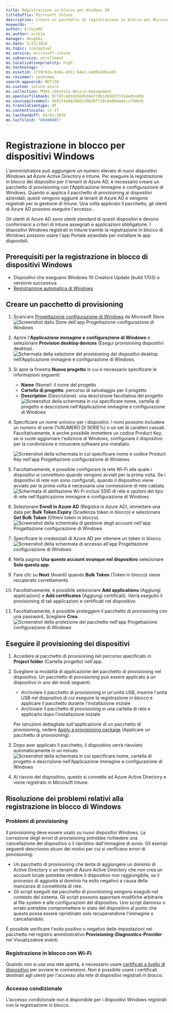 ```yaml
---
title: Registrazione in blocco per Windows 10
titleSuffix: Microsoft Intune
description: Creare un pacchetto di registrazione in blocco per Microsoft Intune
keywords: ''
author: ErikjeMS
ms.author: erikje
manager: dougeby
ms.date: 5/21/2018
ms.topic: conceptual
ms.service: microsoft-intune
ms.subservice: enrollment
ms.localizationpriority: high
ms.technology: ''
ms.assetid: 1f39c02a-8d8a-4911-b4e1-e8d014dbce95
ms.reviewer: spshumwa
search.appverid: MET150
ms.custom: intune-azure
ms.collection: M365-identity-device-management
ms.openlocfilehash: 077d7c4dd345b9b16677d61269b9f331dedb4dbb
ms.sourcegitcommit: d601f4e08268d139028f720c0a96dadecc7496d5
ms.translationtype: HT
ms.contentlocale: it-IT
ms.lasthandoff: 04/01/2020
ms.locfileid: "80488085"
---
```

# <a name="bulk-enrollment-for-windows-devices"></a>Registrazione in blocco per dispositivi Windows

L'amministratore può aggiungere un numero elevato di nuovi dispositivi Windows ad Azure Active Directory e Intune. Per eseguire la registrazione in blocco dei dispositivi per il tenant di Azure AD, è necessario creare un pacchetto di provisioning con l'Applicazione immagine e configurazione di Windows. Quando si applica il pacchetto di provisioning ai dispositivi aziendali, questi vengono aggiunti al tenant di Azure AD e vengono registrati per la gestione di Intune. Una volta applicato il pacchetto, gli utenti di Azure AD possono eseguire l'accesso.

Gli utenti di Azure AD sono utenti standard di questi dispositivi e devono conformarsi a criteri di Intune assegnati e applicazioni obbligatorie. I dispositivi Windows registrati in Intune tramite la registrazione in blocco di Windows possono usare l'app Portale aziendale per installare le app disponibili. 

## <a name="prerequisites-for-windows-devices-bulk-enrollment"></a>Prerequisiti per la registrazione in blocco di dispositivi Windows

- Dispositivi che eseguano Windows 10 Creators Update (build 1703) o versione successiva
- [Registrazione automatica di Windows](windows-enroll.md#enable-windows-10-automatic-enrollment)

## <a name="create-a-provisioning-package"></a>Creare un pacchetto di provisioning

1. Scaricare [Progettazione configurazione di Windows](https://www.microsoft.com/store/apps/9nblggh4tx22) da Microsoft Store.
   ![Screenshot dallo Store dell'app Progettazione configurazione di Windows](./media/windows-bulk-enroll/bulk-enroll-store.png)

2. Aprire l'**Applicazione immagine e configurazione di Windows** e selezionare **Provision desktop devices** (Esegui provisioning dispositivi desktop).
   ![Schermata della selezione del provisioning dei dispositivi desktop nell'Applicazione immagine e configurazione di Windows](./media/windows-bulk-enroll/bulk-enroll-select.png)

3. Si apre la finestra **Nuovo progetto** in cui è necessario specificare le informazioni seguenti:
   - **Name** (Nome): il nome del progetto
   - **Cartella di progetto**: percorso di salvataggio per il progetto
   - **Description** (Descrizione): una descrizione facoltativa del progetto ![Screenshot della schermata in cui specificare nome, cartella di progetto e descrizione nell'Applicazione immagine e configurazione di Windows](./media/windows-bulk-enroll/bulk-enroll-name.png)

4. Specificare un nome univoco per i dispositivi. I nomi possono includere un numero di serie (%NUMERO DI SERIE%) o un set di caratteri casuali. Facoltativamente, è anche possibile immettere un codice Product Key, se si vuole aggiornare l'edizione di Windows, configurare il dispositivo per la condivisione e rimuovere software pre-installato.
   
   ![Screenshot della schermata in cui specificare nome e codice Product Key nell'app Progettazione configurazione di Windows](./media/windows-bulk-enroll/bulk-enroll-device.png)

5. Facoltativamente, è possibile configurare la rete Wi-Fi alla quale i dispositivi si connettono quando vengono avviati per la prima volta.  Se i dispositivi di rete non sono configurati, quando il dispositivo viene avviato per la prima volta è necessaria una connessione di rete cablata.
   ![Schermata di abilitazione Wi-Fi inclusi SSID di rete e opzioni del tipo di rete nell'Applicazione immagine e configurazione di Windows](./media/windows-bulk-enroll/bulk-enroll-network.png)

6. Selezionare **Enroll in Azure AD** (Registra in Azure AD), immettere una data per **Bulk Token Expiry** (Scadenza token in blocco) e selezionare **Get Bulk Token** (Ottieni token in blocco).
   ![Screenshot della schermata di gestione degli account nell'app Progettazione configurazione di Windows](./media/windows-bulk-enroll/bulk-enroll-account.png)

7. Specificare le credenziali di Azure AD per ottenere un token in blocco.
   ![Screenshot della schermata di accesso all'app Progettazione configurazione di Windows](./media/windows-bulk-enroll/bulk-enroll-cred.png)

8. Nella pagina **Usa questo account ovunque nel dispositivo** selezionare **Solo questa app**.

9. Fare clic su **Next** (Avanti) quando **Bulk Token** (Token in blocco) viene recuperato correttamente.

10. Facoltativamente, è possibile selezionare **Add applications** (Aggiungi applicazioni) e **Add certificates** (Aggiungi certificati). Verrà eseguito il provisioning di tali applicazioni e certificati nel dispositivo.

11. Facoltativamente, è possibile proteggere il pacchetto di provisioning con una password.  Scegliere **Crea**.
    ![Screenshot della protezione del pacchetto nell'app Progettazione configurazione di Windows](./media/windows-bulk-enroll/bulk-enroll-create.png)

## <a name="provision-devices"></a>Eseguire il provisioning dei dispositivi

1. Accedere al pacchetto di provisioning nel percorso specificato in **Project folder** (Cartella progetto) nell'app.

2. Scegliere la modalità di applicazione del pacchetto di provisioning nel dispositivo.  Un pacchetto di provisioning può essere applicato a un dispositivo in uno dei modi seguenti:
   - Archiviare il pacchetto di provisioning in un'unità USB, inserire l'unità USB nel dispositivo di cui eseguire la registrazione in blocco e applicare il pacchetto durante l'installazione iniziale
   - Archiviare il pacchetto di provisioning in una cartella di rete e applicarlo dopo l'installazione iniziale

   Per istruzioni dettagliate sull'applicazione di un pacchetto di provisioning, vedere [Apply a provisioning package](https://technet.microsoft.com/itpro/windows/configure/provisioning-apply-package) (Applicare un pacchetto di provisioning).

3. Dopo aver applicato il pacchetto, il dispositivo verrà riavviato automaticamente in un minuto.
   ![Screenshot della schermata in cui specificare nome, cartella di progetto e descrizione nell'Applicazione immagine e configurazione di Windows](./media/windows-bulk-enroll/bulk-enroll-add.png)

4. Al riavvio del dispositivo, questo si connette ad Azure Active Directory e viene registrato in Microsoft Intune.

## <a name="troubleshooting-windows-bulk-enrollment"></a>Risoluzione dei problemi relativi alla registrazione in blocco di Windows

### <a name="provisioning-issues"></a>Problemi di provisioning
Il provisioning deve essere usato su nuovi dispositivi Windows. La correzione degli errori di provisioning potrebbe richiedere una cancellazione del dispositivo o il ripristino dall'immagine di avvio. Gli esempi seguenti descrivono alcuni dei motivi per cui si verificano errori di provisioning:

- Un pacchetto di provisioning che tenta di aggiungere un dominio di Active Directory o un tenant di Azure Active Directory che non crea un account locale potrebbe rendere il dispositivo non raggiungibile, se il processo di aggiunta al dominio ha esito negativo a causa della mancanza di connettività di rete.
- Gli script eseguiti dal pacchetto di provisioning vengono eseguiti nel contesto del sistema. Gli script possono apportare modifiche arbitrarie al file system e alle configurazioni del dispositivo. Uno script dannoso o errato potrebbe compromettere lo stato del dispositivo al punto che questo possa essere ripristinato solo recuperandone l'immagine o cancellandolo.

È possibile verificare l'esito positivo o negativo delle impostazioni nel pacchetto nel registro amministrativo **Provisioning-Diagnostics-Provider** nel Visualizzatore eventi.

### <a name="bulk-enrollment-with-wi-fi"></a>Registrazione in blocco con Wi-Fi 

Quando non si usa una rete aperta, è necessario usare [certificati a livello di dispositivo](../protect/certificates-configure.md) per avviare le connessioni. Non è possibile usare i certificati destinati agli utenti per l'accesso alla rete di dispositivi registrati in blocco. 

### <a name="conditional-access"></a>Accesso condizionale
L'accesso condizionale non è disponibile per i dispositivi Windows registrati con la registrazione in blocco.
